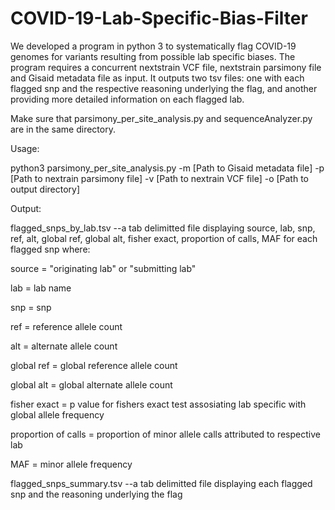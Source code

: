 # COVID-19-Lab-Specific-Bias-Filter
We developed a program in python 3 to systematically flag COVID-19 genomes for variants resulting from possible lab specific biases. The program requires a concurrent nextstrain VCF file, nextstrain parsimony file and Gisaid metadata file as input. It outputs two tsv files: one with each flagged snp and the respective reasoning underlying the flag, and another providing more detailed information on each flagged lab.


Make sure that parsimony_per_site_analysis.py and sequenceAnalyzer.py are in the same directory.

Usage:

python3 parsimony_per_site_analysis.py -m [Path to Gisaid metadata file] -p [Path to nextrain parsimony file] -v [Path to nextrain VCF file] -o [Path to output directory]

Output:

flagged_snps_by_lab.tsv --a tab delimitted file displaying source, lab, snp, ref, alt, global ref, global alt, fisher exact, proportion of calls, MAF for each flagged snp where:

source = "originating lab" or "submitting lab"

lab = lab name

snp = snp

ref = reference allele count

alt = alternate allele count

global ref = global reference allele count

global alt = global alternate allele count

fisher exact = p value for fishers exact test assosiating lab specific with global allele frequency

proportion of calls = proportion of minor allele calls attributed to respective lab

MAF = minor allele frequency

flagged_snps_summary.tsv --a tab delimitted file displaying each flagged snp and the reasoning underlying the flag

